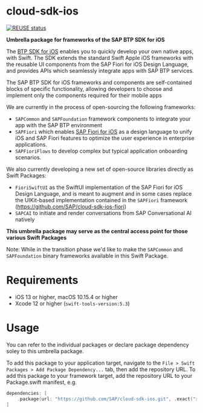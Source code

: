 # cloud-sdk-ios

[![REUSE status](https://api.reuse.software/badge/github.com/SAP/cloud-sdk-ios)](https://api.reuse.software/info/github.com/SAP/cloud-sdk-ios)

**Umbrella package for frameworks of the SAP BTP SDK for iOS**

The [BTP SDK for iOS](https://developers.sap.com/topics/sap-btp-sdk-for-ios.html) enables you to quickly develop your own native apps, with Swift. The SDK extends the standard Swift Apple iOS frameworks with the reusable UI components from the SAP Fiori for iOS Design Language, and provides APIs which seamlessly integrate apps with SAP BTP services.

The SAP BTP SDK for iOS frameworks and components are self-contained blocks of specific functionality, allowing developers to choose and implement only the components required for their mobile apps

We are currently in the process of open-sourcing the following frameworks:
- `SAPCommon` and `SAPFoundation` framework components to integrate your app with the SAP BTP environment
- `SAPFiori` which enables [SAP Fiori for iOS](http://experience.sap.com/fiori-design-ios/) as a design language to unify iOS and SAP Fiori features to optimize the user experience in enterprise applications.
- `SAPFioriFlows` to develop complex but typical application onboarding scenarios.

We also currently developing a new set of open-source libraries directly as Swift Packages:
- `FioriSwiftUI` as the SwiftUI implementation of the SAP Fiori for iOS Design Language, and is meant to augment and in some cases replace the UIKit-based implementation contained in the `SAPFiori` framework (https://github.com/SAP/cloud-sdk-ios-fiori)
- `SAPCAI` to initiate and render conversations from SAP Conversational AI natively 

**This umbrella package may serve as the central access point for those various Swift Packages**

Note: While in the transition phase we'd like to make the `SAPCommon` and `SAPFoundation` binary frameworks available in this Swift Package.

# Requirements

- iOS 13 or higher, macOS 10.15.4 or higher
- Xcode 12 or higher (`swift-tools-version:5.3`)

# Usage

You can refer to the individual packages or declare package dependency soley to this umbrella package.

To add this package to your application target, navigate to the `File > Swift Packages > Add Package Dependency...` tab, then add the repository URL.
To add this package to your framework target, add the repository URL to your Package.swift manifest, e.g.

```swift
dependencies: [
    .package(url: "https://github.com/SAP/cloud-sdk-ios.git", .exact("xcfrwk-5.1.3"))
]
```
